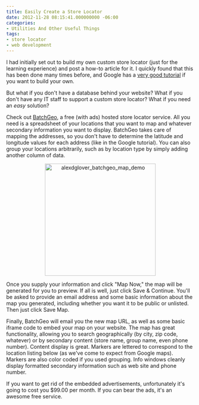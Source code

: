 ```yaml
---
title: Easily Create a Store Locator
date: 2012-11-28 08:15:41.000000000 -06:00
categories:
- Utilities And Other Useful Things
tags:
- store locator
- web development
---
```

<p>I had initially set out to build my own custom store locator (just for the learning experience) and post a how-to article for it. I quickly found that this has been done many times before, and Google has a <a href="https://developers.google.com/maps/articles/phpsqlsearch_v3" target="_blank">very good tutorial</a> if you want to build your own.</p>
<p>But what if you don't have a database behind your website? What if you don't have any IT staff to support a custom store locator? What if you need an <em>easy </em>solution?</p>
<p>Check out <a href="http://batchgeo.com/" target="_blank">BatchGeo</a>, a free (with ads) hosted store locator service. All you need is a spreadsheet of your locations that you want to map and whatever secondary information you want to display. BatchGeo takes care of mapping the addresses, so you don't have to determine the latitude and longitude values for each address (like in the Google tutorial). You can also group your locations arbitrarily, such as by location type by simply adding another column of data.</p>
<p style="text-align: center;"><a href="http://experimental.alexdglover.com/mapDemo.php"><img class="aligncenter size-medium wp-image-280" title="alexdglover_batchgeo_map_demo" alt="alexdglover_batchgeo_map_demo" src="{{ site.baseurl }}/assets/alexdglover_batchgeo_map_demo.png?w=297" height="300" width="297" /></a></p>
<p>Once you supply your information and click "Map Now," the map will be generated for you to preview. If all is well, just click Save & Continue. You'll be asked to provide an email address and some basic information about the map you generated, including whether you want it to be public or unlisted. Then just click Save Map.</p>
<p>Finally, BatchGeo will email you the new map URL, as well as some basic iframe code to embed your map on your website. The map has great functionality, allowing you to search geographically (by city, zip code, whatever) or by secondary content (store name, group name, even phone number). Content display is great. Markers are lettered to correspond to the location listing below (as we've come to expect from Google maps). Markers are also color coded if you used grouping. Info windows cleanly display formatted secondary information such as web site and phone number.</p>
<p>If you want to get rid of the embedded advertisements, unfortunately it's going to cost you $99.00 per month. If you can bear the ads, it's an awesome free service.</p>
